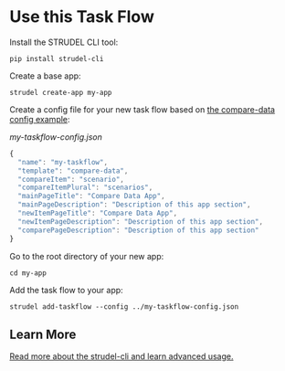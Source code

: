 # Use this Task Flow

Install the STRUDEL CLI tool:

```
pip install strudel-cli
```

Create a base app:

```
strudel create-app my-app
```

Create a config file for your new task flow based on [the compare-data config example](https://github.com/strudel-science/strudel-kit/blob/main/strudel-cli/CONFIGS.md#compare-data):

_my-taskflow-config.json_
```js
{
  "name": "my-taskflow",
  "template": "compare-data",
  "compareItem": "scenario",
  "compareItemPlural": "scenarios",
  "mainPageTitle": "Compare Data App",
  "mainPageDescription": "Description of this app section",
  "newItemPageTitle": "Compare Data App",
  "newItemPageDescription": "Description of this app section",
  "comparePageDescription": "Description of this app section"
}
```

Go to the root directory of your new app:

```
cd my-app
```

Add the task flow to your app:

```
strudel add-taskflow --config ../my-taskflow-config.json
```

## Learn More

[Read more about the strudel-cli and learn advanced usage.](https://github.com/strudel-science/strudel-kit/tree/main/strudel-cli)
